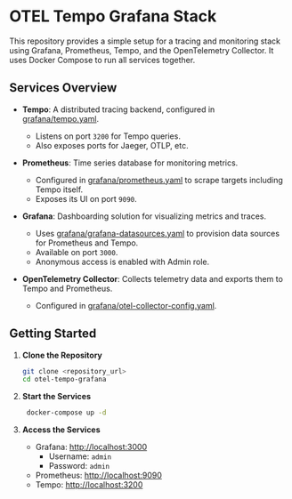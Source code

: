 # OTEL Tempo Grafana Stack

This repository provides a simple setup for a tracing and monitoring stack using Grafana, Prometheus, Tempo, and the OpenTelemetry Collector. It uses Docker Compose to run all services together.

## Services Overview

- **Tempo**: A distributed tracing backend, configured in [grafana/tempo.yaml](grafana/tempo.yaml).

  - Listens on port `3200` for Tempo queries.
  - Also exposes ports for Jaeger, OTLP, etc.

- **Prometheus**: Time series database for monitoring metrics.

  - Configured in [grafana/prometheus.yaml](grafana/prometheus.yaml) to scrape targets including Tempo itself.
  - Exposes its UI on port `9090`.

- **Grafana**: Dashboarding solution for visualizing metrics and traces.

  - Uses [grafana/grafana-datasources.yaml](grafana/grafana-datasources.yaml) to provision data sources for Prometheus and Tempo.
  - Available on port `3000`.
  - Anonymous access is enabled with Admin role.

- **OpenTelemetry Collector**: Collects telemetry data and exports them to Tempo and Prometheus.
  - Configured in [grafana/otel-collector-config.yaml](grafana/otel-collector-config.yaml).

## Getting Started

1. **Clone the Repository**

   ```sh
   git clone <repository_url>
   cd otel-tempo-grafana
   ```

2. **Start the Services**

   ```sh
    docker-compose up -d
   ```

3. **Access the Services**
   - Grafana: [http://localhost:3000](http://localhost:3000)
     - Username: `admin`
     - Password: `admin`
   - Prometheus: [http://localhost:9090](http://localhost:9090)
   - Tempo: [http://localhost:3200](http://localhost:3200)
